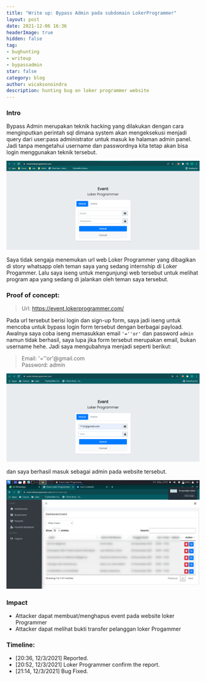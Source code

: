 ```yaml
---
title: "Write up: Bypass Admin pada subdomain LokerProgrammer"
layout: post
date: 2021-12-06 16:36
headerImage: true
hidden: false
tag:
- bughunting
- writeup
- bypassadmin
star: false
category: blog
author: wicaksonoindra
description: hunting bug on loker programmer website
---
```


### Intro
Bypass Admin merupakan teknik hacking yang dilakukan dengan cara menginputkan perintah sql dimana system akan mengeksekusi menjadi query dari user:pass administrator untuk masuk ke halaman admin panel. Jadi tanpa mengetahui username dan passwordnya kita tetap akan bisa login menggunakan teknik tersebut.

![website](/assets/images/blog/1-bypassadmin-lokerprogrammer/bypassadmin-lokerprogrammer-1.png)

Saya tidak sengaja menemukan url web Loker Programmer yang dibagikan di story whatsapp oleh teman saya yang sedang internship di Loker Progammer. Lalu saya iseng untuk mengunjungi web tersebut untuk melihat program apa yang sedang di jalankan oleh teman saya tersebut.

### Proof of concept:
> Url: https://event.lokerprogrammer.com/

Pada url tersebut berisi login dan sign-up form, saya jadi iseng untuk mencoba untuk bypass login form tersebut dengan berbagai payload. Awalnya saya coba iseng memasukkan email `'=''or'` dan password `admin` namun tidak berhasil, saya lupa jika form tersebut merupakan email, bukan username hehe. Jadi saya mengubahnya menjadi seperti berikut:
> Email: '=''or'@gmail.com <br>
Password: admin

![payload](/assets/images/blog/1-bypassadmin-lokerprogrammer/bypassadmin-lokerprogrammer-2.png)

dan saya berhasil masuk sebagai admin pada website tersebut.

![admin](/assets/images/blog/1-bypassadmin-lokerprogrammer/bypassadmin-lokerprogrammer-3.png)

### Impact
- Attacker dapat membuat/menghapus event pada website loker Programmer
- Attacker dapat melihat bukti transfer pelanggan loker Progammer

### Timeline:
- [20:36, 12/3/2021] Reported.
- [20:52, 12/3/2021] Loker Programmer confirm the report.
- [21:14, 12/3/2021] Bug Fixed.
